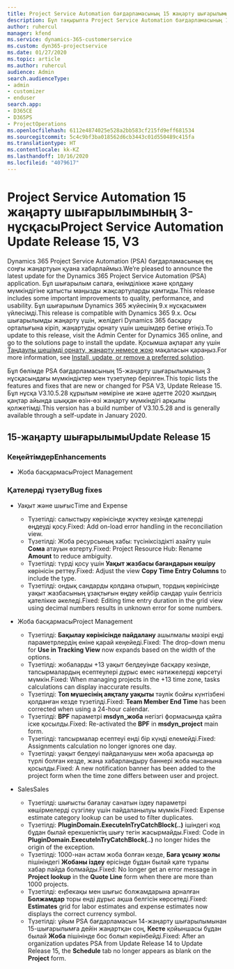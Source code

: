 ```yaml
---
title: Project Service Automation бағдарламасының 15 жаңарту шығарылымы 3-нұсқасындағы жаңалықтар немесе өзгерістер
description: Бұл тақырыпта Project Service Automation бағдарламасының 15-жаңарту шығарылымының 3 нұсқасындағы жаңалықтар туралы ақпарат беріледі.
author: ruhercul
manager: kfend
ms.service: dynamics-365-customerservice
ms.custom: dyn365-projectservice
ms.date: 01/27/2020
ms.topic: article
ms.author: ruhercul
audience: Admin
search.audienceType:
- admin
- customizer
- enduser
search.app:
- D365CE
- D365PS
- ProjectOperations
ms.openlocfilehash: 6112e4874025e528a2bb583cf215fd9eff681534
ms.sourcegitcommit: 5c4c9bf3ba018562d6cb3443c01d550489c415fa
ms.translationtype: HT
ms.contentlocale: kk-KZ
ms.lasthandoff: 10/16/2020
ms.locfileid: "4079617"
---
```

# <a name="project-service-automation-update-release-15-v3"></a><span data-ttu-id="4e560-103">Project Service Automation 15 жаңарту шығарылымының 3-нұсқасы</span><span class="sxs-lookup"><span data-stu-id="4e560-103">Project Service Automation Update Release 15, V3</span></span>

<span data-ttu-id="4e560-104">Dynamics 365 Project Service Automation (PSA) бағдарламасының ең соңғы жаңартуын қуана хабарлаймыз.</span><span class="sxs-lookup"><span data-stu-id="4e560-104">We’re pleased to announce the latest update for the Dynamics 365 Project Service Automation (PSA) application.</span></span> <span data-ttu-id="4e560-105">Бұл шығарылым сапаға, өнімділікке және қолдану мүмкіндігіне қатысты маңызды жақсартуларды қамтиды.</span><span class="sxs-lookup"><span data-stu-id="4e560-105">This release includes some important improvements to quality, performance, and usability.</span></span> <span data-ttu-id="4e560-106">Бұл шығарылым Dynamics 365 жүйесінің 9.x нұсқасымен үйлесімді.</span><span class="sxs-lookup"><span data-stu-id="4e560-106">This release is compatible with Dynamics 365 9.x.</span></span> <span data-ttu-id="4e560-107">Осы шығарылымды жаңарту үшін, желідегі Dynamics 365 басқару орталығына кіріп, жаңартуды орнату үшін шешімдер бетіне өтіңіз.</span><span class="sxs-lookup"><span data-stu-id="4e560-107">To update to this release, visit the Admin Center for Dynamics 365 online, and go to the solutions page to install the update.</span></span> <span data-ttu-id="4e560-108">Қосымша ақпарат алу үшін [Таңдаулы шешімді орнату, жаңарту немесе жою](https://docs.microsoft.com/power-platform/admin/install-remove-preferred-solution) мақаласын қараңыз.</span><span class="sxs-lookup"><span data-stu-id="4e560-108">For more information, see [Install, update, or remove a preferred solution](https://docs.microsoft.com/power-platform/admin/install-remove-preferred-solution).</span></span>

<span data-ttu-id="4e560-109">Бұл бөлімде PSA бағдарламасының 15-жаңарту шығарылымының 3 нұсқасындағы мүмкіндіктер мен түзетулер берілген.</span><span class="sxs-lookup"><span data-stu-id="4e560-109">This topic lists the features and fixes that are new or changed for PSA V3, Update Release 15.</span></span> <span data-ttu-id="4e560-110">Бұл нұсқа V3.10.5.28 құрылым нөміріне ие және әдетте 2020 жылдың қаңтар айында шыққан өзін-өзі жаңарту мүмкіндігі арқылы қолжетімді.</span><span class="sxs-lookup"><span data-stu-id="4e560-110">This version has a build number of V3.10.5.28 and is generally available through a self-update in January 2020.</span></span>

## <a name="update-release-15"></a><span data-ttu-id="4e560-111">15-жаңарту шығарылымы</span><span class="sxs-lookup"><span data-stu-id="4e560-111">Update Release 15</span></span> 

### <a name="enhancements"></a><span data-ttu-id="4e560-112">Кеңейтімдер</span><span class="sxs-lookup"><span data-stu-id="4e560-112">Enhancements</span></span>

- <span data-ttu-id="4e560-113">Жоба басқармасы</span><span class="sxs-lookup"><span data-stu-id="4e560-113">Project Management</span></span>

### <a name="bug-fixes"></a><span data-ttu-id="4e560-114">Қателерді түзету</span><span class="sxs-lookup"><span data-stu-id="4e560-114">Bug fixes</span></span>

- <span data-ttu-id="4e560-115">Уақыт және шығыс</span><span class="sxs-lookup"><span data-stu-id="4e560-115">Time and Expense</span></span>

  - <span data-ttu-id="4e560-116">Түзетілді: салыстыру көрінісінде жүктеу кезінде қателерді өңдеуді қосу.</span><span class="sxs-lookup"><span data-stu-id="4e560-116">Fixed: Add on-load error handling in the reconciliation view.</span></span>
  - <span data-ttu-id="4e560-117">Түзетілді: Жоба ресурсының хабы: түсініксіздікті азайту үшін **Сома** атауын өзгерту.</span><span class="sxs-lookup"><span data-stu-id="4e560-117">Fixed: Project Resource Hub: Rename **Amount** to reduce ambiguity.</span></span>
  - <span data-ttu-id="4e560-118">Түзетілді: түрді қосу үшін **Уақыт жазбасы бағандарын көшіру** көрінісін реттеу.</span><span class="sxs-lookup"><span data-stu-id="4e560-118">Fixed: Adjust the view **Copy Time Entry Columns** to include the type.</span></span>
  - <span data-ttu-id="4e560-119">Түзетілді: ондық сандарды қолдана отырып, тордың көрінісінде уақыт жазбасының ұзақтығын өңдеу кейбір сандар үшін белгісіз қателікке әкеледі.</span><span class="sxs-lookup"><span data-stu-id="4e560-119">Fixed: Editing time entry duration in the grid view using decimal numbers results in unknown error for some numbers.</span></span>

- <span data-ttu-id="4e560-120">Жоба басқармасы</span><span class="sxs-lookup"><span data-stu-id="4e560-120">Project Management</span></span>

  - <span data-ttu-id="4e560-121">Түзетілді: **Бақылау көрінісінде пайдалану** ашылмалы мәзірі енді параметрлердің еніне қарай кеңейеді.</span><span class="sxs-lookup"><span data-stu-id="4e560-121">Fixed: The drop-down menu for **Use in Tracking View** now expands based on the width of the options.</span></span>
  - <span data-ttu-id="4e560-122">Түзетілді: жобаларды +13 уақыт белдеуінде басқару кезінде, тапсырмалардың есептеулері дұрыс емес нәтижелерді көрсетуі мүмкін.</span><span class="sxs-lookup"><span data-stu-id="4e560-122">Fixed: When managing projects in the +13 time zone, tasks calculations can display inaccurate results.</span></span>
  - <span data-ttu-id="4e560-123">Түзетілді: **Топ мүшесінің аяқталу уақыты** тәулік бойғы күнтізбені қолданған кезде түзетілді.</span><span class="sxs-lookup"><span data-stu-id="4e560-123">Fixed: **Team Member End Time** has been corrected when using a 24-hour calendar.</span></span>
  - <span data-ttu-id="4e560-124">Түзетілді: **BPF** параметрі **msdyn_жоба** негізгі формасында қайта іске қосылды.</span><span class="sxs-lookup"><span data-stu-id="4e560-124">Fixed: Re-activated the **BPF** in **msdyn_project** main form.</span></span>
  - <span data-ttu-id="4e560-125">Түзетілді: тапсырмалар есептеуі енді бір күнді елемейді.</span><span class="sxs-lookup"><span data-stu-id="4e560-125">Fixed: Assignments calculation no longer ignores one day.</span></span>
  - <span data-ttu-id="4e560-126">Түзетілді: уақыт белдеуі пайдаланушы мен жоба арасында әр түрлі болған кезде, жаңа хабарландыру баннері жоба нысанына қосылды.</span><span class="sxs-lookup"><span data-stu-id="4e560-126">Fixed: A new notification banner has been added to the project form when the time zone differs between user and project.</span></span>

- <span data-ttu-id="4e560-127">Sales</span><span class="sxs-lookup"><span data-stu-id="4e560-127">Sales</span></span>

  - <span data-ttu-id="4e560-128">Түзетілді: шығысты бағалау санатын іздеу параметрі көшірмелерді сүзгілеу үшін пайдаланылуы мүмкін.</span><span class="sxs-lookup"><span data-stu-id="4e560-128">Fixed: Expense estimate category lookup can be used to filter duplicates.</span></span>
  - <span data-ttu-id="4e560-129">Түзетілді: **PluginDomain.ExecuteInTryCatchBlock(..)** ішіндегі код бұдан былай ерекшеліктің шығу тегін жасырмайды.</span><span class="sxs-lookup"><span data-stu-id="4e560-129">Fixed: Code in **PluginDomain.ExecuteInTryCatchBlock(..)** no longer hides the origin of the exception.</span></span>
  - <span data-ttu-id="4e560-130">Түзетілді: 1000-нан астам жоба болған кезде, **Баға ұсыну жолы** пішініндегі **Жобаны іздеу** өрісінде бұдан былай қате туралы хабар пайда болмайды.</span><span class="sxs-lookup"><span data-stu-id="4e560-130">Fixed: No longer get an error message in **Project lookup** in the **Quote Line** form when there are more than 1000 projects.</span></span>
  - <span data-ttu-id="4e560-131">Түзетілді: еңбекақы мен шығыс болжамдарына арналған **Болжамдар** торы енді дұрыс ақша белгісін көрсетеді.</span><span class="sxs-lookup"><span data-stu-id="4e560-131">Fixed: **Estimates** grid for labor estimates and expense estimates now displays the correct currency symbol.</span></span>
  - <span data-ttu-id="4e560-132">Түзетілді: ұйым PSA бағдарламасын 14-жаңарту шығарылымынан 15-шығарылымға дейін жаңартқан соң, **Кесте** қойыншасы бұдан былай **Жоба** пішінінде бос болып көрінбейді.</span><span class="sxs-lookup"><span data-stu-id="4e560-132">Fixed: After an organization updates PSA from Update Release 14 to Update Release 15, the **Schedule** tab no longer appears as blank on the **Project** form.</span></span>
